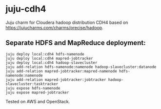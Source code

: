 juju-cdh4
=========

Juju charm for Cloudera hadoop distribution CDH4 based on https://jujucharms.com/charms/precise/hadoop.

## Separate HDFS and MapReduce deployment:

```shell
juju deploy local:cdh4 hdfs-namenode 
juju deploy local:cdh4 mapred-jobtracker 
juju deploy local:cdh4 hadoop-slavecluster 
juju add-relation hdfs-namenode:namenode hadoop-slavecluster:datanode 
juju add-relation mapred-jobtracker:mapred-namenode hdfs-namenode:namenode 
juju add-relation mapred-jobtracker:jobtracker hadoop-slavecluster:tasktracker 
juju expose hdfs-namenode 
juju expose mapred-jobtracker
```

Tested on AWS and OpenStack.
